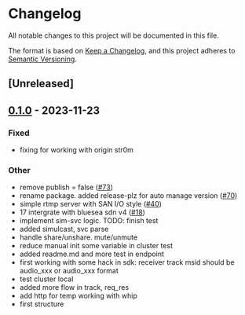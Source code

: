 # Changelog
All notable changes to this project will be documented in this file.

The format is based on [Keep a Changelog](https://keepachangelog.com/en/1.0.0/),
and this project adheres to [Semantic Versioning](https://semver.org/spec/v2.0.0.html).

## [Unreleased]

## [0.1.0](https://github.com/giangndm/8xFF-decentralized-media-server/releases/tag/cluster-local-v0.1.0) - 2023-11-23

### Fixed
- fixing for working with origin str0m

### Other
- remove publish = false ([#73](https://github.com/giangndm/8xFF-decentralized-media-server/pull/73))
- rename package. added release-plz for auto manage version ([#70](https://github.com/giangndm/8xFF-decentralized-media-server/pull/70))
- simple rtmp server with SAN I/O style ([#40](https://github.com/giangndm/8xFF-decentralized-media-server/pull/40))
- 17 intergrate with bluesea sdn v4 ([#18](https://github.com/giangndm/8xFF-decentralized-media-server/pull/18))
- implement sim-svc logic. TODO: finish test
- added simulcast, svc parse
- handle share/unshare. mute/unmute
- reduce manual init some variable in cluster test
- added readme.md and more test in endpoint
- first working with some hack in sdk: receiver track msid should be audio_xxx or audio_xxx format
- test cluster local
- added more flow in track, req_res
- add http for temp working with whip
- first structure
